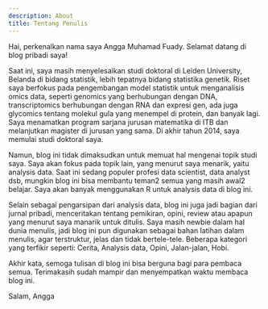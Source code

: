 ```yaml
---
description: About
title: Tentang Penulis
---
```


Hai, perkenalkan nama saya Angga Muhamad Fuady. Selamat datang di blog pribadi saya!

Saat ini, saya masih menyelesaikan studi doktoral di Leiden University, Belanda di bidang statistik, lebih tepatnya bidang statistika genetik. Riset saya berfokus pada pengembangan model statistik untuk menganalisis omics data, seperti genomics yang berhubungan dengan DNA, transcriptomics berhubungan dengan RNA dan expresi gen, ada juga glycomics tentang molekul gula yang menempel di protein, dan banyak lagi. Saya menamatkan program sarjana jurusan matematika di ITB dan melanjutkan magister di jurusan yang sama. Di akhir tahun 2014, saya memulai studi doktoral saya.

Namun, blog ini tidak dimaksudkan untuk memuat hal mengenai topik studi saya. Saya akan fokus pada topik lain, yang menurut saya menarik, yaitu analysis data. Saat ini sedang populer profesi data scientist, data analyst dsb, mungkin blog ini bisa membantu teman2 semua yang masih awal2 belajar. Saya akan banyak menggunakan R untuk analysis data di blog ini. 

Selain sebagai pengarsipan dari analysis data, blog ini juga jadi bagian dari jurnal pribadi, menceritakan tentang pemikiran, opini, review atau apapun yang menurut saya manarik untuk ditulis. Saya masih newbie dalam hal dunia menulis, jadi blog ini pun digunakan sebagai bahan latihan dalam menulis, agar terstruktur, jelas dan tidak bertele-tele. Beberapa kategori yang terfikir seperti: Cerita, Analysis data, Opini, Jalan-jalan, Hobi.

Akhir kata, semoga tulisan di blog ini bisa berguna bagi para pembaca semua. Terimakasih sudah mampir dan menyempatkan waktu membaca blog ini.


Salam,
Angga

